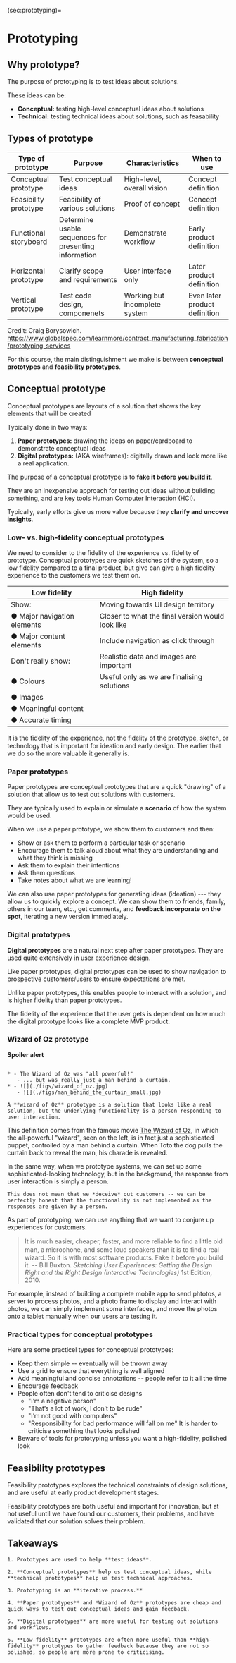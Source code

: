 (sec:prototyping)=
# Prototyping

## Why prototype?

The purpose of prototyping is to test ideas about solutions. 

These ideas can be:
* **Conceptual:** testing high-level conceptual ideas about solutions
* **Technical:** testing technical ideas about solutions, such as feasability


## Types of prototype

| Type of prototype       | Purpose    |  Characteristics  | When to use |
|-------------------------|------------|-------------------|-------------|
| Conceptual prototype    | Test conceptual ideas | High-level, overall vision | Concept definition |
| Feasibility prototype   | Feasibility  of various solutions | Proof of concept  | Concept definition |
| Functional storyboard   | Determine usable sequences for presenting information | Demonstrate workflow | Early product definition |
| Horizontal prototype    | Clarify scope and requirements  | User interface only   | Later product definition |
| Vertical prototype      | Test code design, componenets  | Working but incomplete system | Even later product definition|

Credit: Craig Borysowich. https://www.globalspec.com/learnmore/contract_manufacturing_fabrication/prototyping_services

For this course, the main distinguishment we make is between **conceptual prototypes** and **feasibility prototypes**.

## Conceptual prototype

Conceptual prototypes are layouts of a solution that shows the key elements that will be created

Typically done in two ways:
1. **Paper prototypes:** drawing the ideas on paper/cardboard to demonstrate conceptual ideas
2. **Digital prototypes:** (AKA wireframes): digitally drawn and look more like a real application.

The purpose of a conceptual prototype is to **fake it before you build it**.

They are an inexpensive approach for testing out ideas without building something, and are key tools Human Computer Interaction (HCI).

Typically, early efforts give us more value because they **clarify and uncover insights**.


### Low- vs. high-fidelity conceptual prototypes

We need to consider to the fidelity of the experience vs. fidelity of prototype. Conceptual prototypes are  quick sketches of the system, so a low fidelity compared to a final product, but give can give a  high fidelity experience to the customers we test them on.


| Low fidelity                        | High fidelity |
|-------------------------------------|------------|
| Show:                               | Moving towards UI design territory               |
|  &#9679; Major navigation elements  | Closer to what the final version would look like |
|  &#9679; Major content elements     | Include navigation as click through              |
| Don't really show:                  | Realistic data and images are important          |
| &#9679; Colours                     | Useful only as we are finalising solutions       |
| &#9679; Images                      |                                                  |
| &#9679; Meaningful content          |                                                  |
| &#9679; Accurate timing             |                                                  |



It is the ﬁdelity of the experience, not the ﬁdelity of the prototype, sketch, or technology that is important for ideation and early design. The earlier that we do so the more valuable it generally is.


### Paper prototypes

Paper prototypes are conceptual prototypes that are a quick "drawing" of a solution that allow us to test out solutions with customers.

They are typically used to explain or simulate a **scenario** of how the system would be used.

When we use a paper prototype, we show them to customers and then:
* Show or ask them to perform a particular task or scenario
* Encourage them to talk aloud about what they are understanding and what they think is missing
* Ask them to explain their intentions
* Ask them questions
* Take notes about what we are learning! 

We can also use paper prototypes for generating ideas (ideation) --- they allow us to quickly explore a concept. We can show them to friends, family, others in our team, etc., get comments, and  **feedback incorporate on the spot**, iterating a new version immediately.

### Digital prototypes

**Digital prototypes** are a natural next step after paper prototypes. They are used quite extensively in user experience design.

Like paper prototypes, digital prototypes can be used to show navigation to prospective customers/users to ensure expectations are met. 

Unlike paper prototypes, this enables people to interact with a solution, and is higher fidelity than paper prototypes.

The fidelity of the experience that the user gets is dependent on how much the digital prototype looks like a complete MVP product. 


### Wizard of Oz prototype

**Spoiler alert** 

````{list-table}

* - The Wizard of Oz was "all powerful!"
   - ... but was really just a man behind a curtain.
* - ![](./figs/wizard_of_oz.jpg)
   - ![](./figs/man_behind_the_curtain_small.jpg)
````

```{admonition} Definition --- Wizard of Oz prototype
A **wizard of Oz** prototype is a solution that looks like a real solution, but the underlying functionality is a person responding to user interaction.
```

This definition comes from the famous movie [The Wizard of Oz](https://en.wikipedia.org/wiki/The_Wizard_of_Oz), in which the all-powerful "wizard", seen on the left, is in fact just a sophisticated puppet, controlled by a man behind a curtain. When Toto the dog pulls the curtain back to reveal the man, his charade is revealed.

In the same way, when we prototype systems, we can set up some sophisticated-looking technology, but in the background, the response from user interaction is simply a person. 

```{note}
This does not mean that we *deceive* out customers -- we can be perfectly honest that the functionality is not implemented as the responses are given by a person.
```

As part of prototyping, we can use anything that we want to conjure up experiences for customers. 

> It is much easier, cheaper, faster, and more reliable to ﬁnd a little old man, a microphone, and some loud speakers than it is to ﬁnd a real wizard. So it is with most software products. Fake it before you build it. -- Bill Buxton. *Sketching User Experiences: Getting the Design Right and the Right Design (Interactive Technologies)* 1st Edition, 2010.

For example, instead of building a complete mobile app to send phtotos, a server to process photos, and a photo frame to display and interact with photos, we can simply implement some interfaces, and move the photos onto a tablet manually when our users are testing it.

### Practical types for conceptual prototypes

Here are some practicel types for conceptual prototypes:

* Keep them simple -- eventually will be thrown away
* Use a grid to ensure that everything is well aligned
* Add meaningful and concise annotations -- people refer to it all the time
* Encourage feedback
* People often don't tend to criticise designs
    - "I’m a negative person"
    - "That’s a lot of work, I don’t to be rude"
    - "I’m not good with computers"
    - "Responsibility for bad performance will fall on me"
  It is harder to criticise something that looks polished
* Beware of tools for prototyping unless you want a high-fidelity, polished look

## Feasibility prototypes

Feasibility prototypes explores the technical constraints of design solutions, and are useful at early product development stages. 

Feasibility prototypes are both useful and important for innovation, but at not useful until we have found our customers, their problems, and have validated that our solution solves their problem.



## Takeaways

```{admonition} Takeaways
1. Prototypes are used to help **test ideas**.

2. **Conceptual prototypes** help us test conceptual ideas, while **technical prototypes** help us test technical approaches.

3. Prototyping is an **iterative process.** 

4. **Paper prototypes** and *Wizard of Oz** prototypes are cheap and quick ways to test out conceptual ideas and gain feedback.

5. **Digital prototypes** are more useful for testing out solutions and workflows.

6. **Low-fidelity** prototypes are often more useful than **high-fidelity** prototypes to gather feedback because they are not so polished, so people are more prone to criticising.
```         